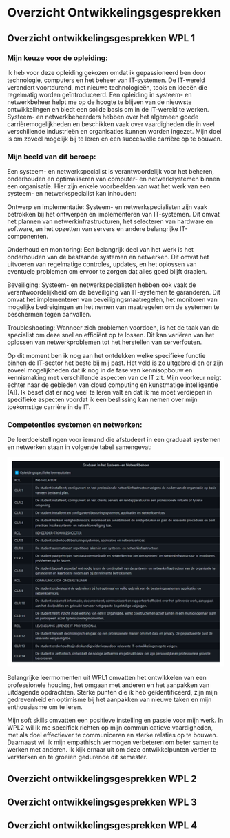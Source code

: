 # Overzicht Ontwikkelingsgesprekken

## Overzicht ontwikkelingsgesprekken WPL 1

### Mijn keuze voor de opleiding:

Ik heb voor deze opleiding gekozen omdat ik gepassioneerd ben door technologie, computers en het beheer van IT-systemen. De IT-wereld verandert voortdurend, met nieuwe technologieën, tools en ideeën die regelmatig worden geïntroduceerd. Een opleiding in systeem- en netwerkbeheer helpt me op de hoogte te blijven van de nieuwste ontwikkelingen en biedt een solide basis om in de IT-wereld te werken. Systeem- en netwerkbeheerders hebben over het algemeen goede carrièremogelijkheden en beschikken vaak over vaardigheden die in veel verschillende industrieën en organisaties kunnen worden ingezet. Mijn doel is om zoveel mogelijk bij te leren en een succesvolle carrière op te bouwen.

### Mijn beeld van dit beroep:

Een systeem- en netwerkspecialist is verantwoordelijk voor het beheren, onderhouden en optimaliseren van computer- en netwerksystemen binnen een organisatie. Hier zijn enkele voorbeelden van wat het werk van een systeem- en netwerkspecialist kan inhouden:

Ontwerp en implementatie: Systeem- en netwerkspecialisten zijn vaak betrokken bij het ontwerpen en implementeren van IT-systemen. Dit omvat het plannen van netwerkinfrastructuren, het selecteren van hardware en software, en het opzetten van servers en andere belangrijke IT-componenten.

Onderhoud en monitoring: Een belangrijk deel van het werk is het onderhouden van de bestaande systemen en netwerken. Dit omvat het uitvoeren van regelmatige controles, updates, en het oplossen van eventuele problemen om ervoor te zorgen dat alles goed blijft draaien.

Beveiliging: Systeem- en netwerkspecialisten hebben ook vaak de verantwoordelijkheid om de beveiliging van IT-systemen te garanderen. Dit omvat het implementeren van beveiligingsmaatregelen, het monitoren van mogelijke bedreigingen en het nemen van maatregelen om de systemen te beschermen tegen aanvallen.

Troubleshooting: Wanneer zich problemen voordoen, is het de taak van de specialist om deze snel en efficiënt op te lossen. Dit kan variëren van het oplossen van netwerkproblemen tot het herstellen van serverfouten.
 
Op dit moment ben ik nog aan het ontdekken welke specifieke functie binnen de IT-sector het beste bij mij past. Het veld is zo uitgebreid en er zijn zoveel mogelijkheden dat ik nog in de fase van kennisopbouw en kennismaking met verschillende aspecten van de IT zit. Mijn voorkeur neigt echter naar de gebieden van cloud computing en kunstmatige intelligentie (AI). Ik besef dat er nog veel te leren valt en dat ik me moet verdiepen in specifieke aspecten voordat ik een beslissing kan nemen over mijn toekomstige carrière in de IT.

### Competenties systemen en netwerken:

De leerdoelstellingen voor iemand die afstudeert in een graduaat systemen en netwerken staan in volgende tabel samengevat:

![logboek1!](../images/OLR's_transp.png)

Belangrijke leermomenten uit WPL1 omvatten het ontwikkelen van een professionele houding, het omgaan met anderen en het aanpakken van uitdagende opdrachten. Sterke punten die ik heb geïdentificeerd, zijn mijn gedrevenheid en optimisme bij het aanpakken van nieuwe taken en mijn enthousiasme om te leren.

Mijn soft skills omvatten een positieve instelling en passie voor mijn werk. In WPL2 wil ik me specifiek richten op mijn communicatieve vaardigheden, met als doel effectiever te communiceren en sterke relaties op te bouwen. Daarnaast wil ik mijn empathisch vermogen verbeteren om beter samen te werken met anderen. Ik kijk ernaar uit om deze ontwikkelpunten verder te versterken en te groeien gedurende dit semester.

## Overzicht ontwikkelingsgesprekken WPL 2

## Overzicht ontwikkelingsgesprekken WPL 3

## Overzicht ontwikkelingsgesprekken WPL 4
